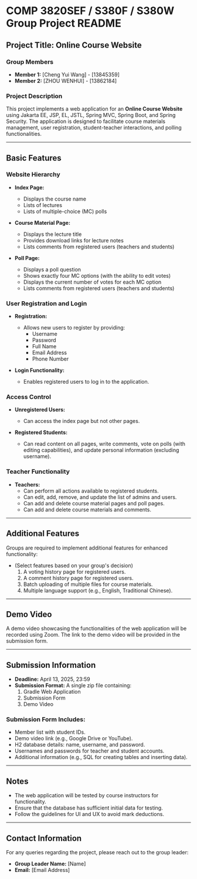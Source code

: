 # COMP 3820SEF / S380F / S380W Group Project README

## Project Title: Online Course Website

### Group Members
- **Member 1:** [Cheng Yui Wang] - [13845359]
- **Member 2:** [ZHOU WENHUI] - [13862184]

### Project Description
This project implements a web application for an **Online Course Website** using Jakarta EE, JSP, EL, JSTL, Spring MVC, Spring Boot, and Spring Security. The application is designed to facilitate course materials management, user registration, student-teacher interactions, and polling functionalities.

---

## Basic Features

### Website Hierarchy
- **Index Page:**
    - Displays the course name
    - Lists of lectures
    - Lists of multiple-choice (MC) polls

- **Course Material Page:**
    - Displays the lecture title
    - Provides download links for lecture notes
    - Lists comments from registered users (teachers and students)

- **Poll Page:**
    - Displays a poll question
    - Shows exactly four MC options (with the ability to edit votes)
    - Displays the current number of votes for each MC option
    - Lists comments from registered users (teachers and students)

### User Registration and Login
- **Registration:**
    - Allows new users to register by providing:
        - Username
        - Password
        - Full Name
        - Email Address
        - Phone Number

- **Login Functionality:**
    - Enables registered users to log in to the application.

### Access Control
- **Unregistered Users:**
    - Can access the index page but not other pages.

- **Registered Students:**
    - Can read content on all pages, write comments, vote on polls (with editing capabilities), and update personal information (excluding username).

### Teacher Functionality
- **Teachers:**
    - Can perform all actions available to registered students.
    - Can edit, add, remove, and update the list of admins and users.
    - Can add and delete course material pages and poll pages.
    - Can add and delete course materials and comments.

---

## Additional Features
Groups are required to implement additional features for enhanced functionality:
- (Select features based on your group's decision)
    1. A voting history page for registered users.
    2. A comment history page for registered users.
    3. Batch uploading of multiple files for course materials.
    4. Multiple language support (e.g., English, Traditional Chinese).

---

## Demo Video
A demo video showcasing the functionalities of the web application will be recorded using Zoom. The link to the demo video will be provided in the submission form.

---

## Submission Information
- **Deadline:** April 13, 2025, 23:59
- **Submission Format:** A single zip file containing:
    1. Gradle Web Application
    2. Submission Form
    3. Demo Video

### Submission Form Includes:
- Member list with student IDs.
- Demo video link (e.g., Google Drive or YouTube).
- H2 database details: name, username, and password.
- Usernames and passwords for teacher and student accounts.
- Additional information (e.g., SQL for creating tables and inserting data).

---

## Notes
- The web application will be tested by course instructors for functionality.
- Ensure that the database has sufficient initial data for testing.
- Follow the guidelines for UI and UX to avoid mark deductions.

---

## Contact Information
For any queries regarding the project, please reach out to the group leader:
- **Group Leader Name:** [Name]
- **Email:** [Email Address]
